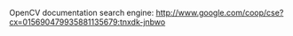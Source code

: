 OpenCV documentation search engine:
http://www.google.com/coop/cse?cx=015690479935881135679:tnxdk-jnbwo